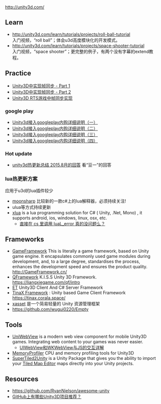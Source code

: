 http://unity3d.com/



## Learn
- http://unity3d.com/learn/tutorials/projects/roll-ball-tutorial  
  入门视频，“roll ball”；体会u3d高度模块化的开发模式。
- http://unity3d.com/learn/tutorials/projects/space-shooter-tutorial  
  入门视频，“space shooter”；更完整的例子，有两个没有字幕的extend教程。



## Practice
- [Unity3D中实现帧同步 - Part 1](http://jjyy.guru/unity3d-lock-step-part-1)
- [Unity3D中实现帧同步 - Part 2](http://jjyy.guru/unity3d-lock-step-part-2)
- [Unity3D RTS游戏中帧同步实现](https://gameinstitute.qq.com/community/detail/113377)

### google play
- [ Unity3d接入googleplay内购详细说明（一）](http://blog.csdn.net/qq15233635728/article/details/44015225)
- [ Unity3d接入googleplay内购详细说明（二）](http://blog.csdn.net/qq15233635728/article/details/44016403)
- [ Unity3d接入googleplay内购详细说明（三）](http://blog.csdn.net/qq15233635728/article/details/44017543)
- [ Unity3d接入googleplay内购详细说明（四）](http://blog.csdn.net/qq15233635728/article/details/44018079)

### Hot update
- [unity3d热更新总结 2015.8月的回答](https://www.zhihu.com/question/28079874/answer/57706353) 看“豆一”的回答

### lua热更新方案
应用于u3d的lua插件较少
- [moonsharp](http://www.moonsharp.org/) 比较新的一款c#上的lua解释器，必须持续关注!
- ulua等方式持续更新
- [xlua](https://github.com/Tencent/xLua) is a lua programming solution for C# ( Unity, .Net, Mono) , it supports android, ios, windows, linux, osx, etc.
  - [直接在 cs 里调用 luaL_error 真的没问题么？](https://github.com/Tencent/xLua/issues/14)



## Frameworks
- [GameFramework](https://github.com/EllanJiang/GameFramework) This is literally a game framework, based on Unity game engine. It encapsulates commonly used game modules during development, and, to a large degree, standardises the process, enhances the development speed and ensures the product quality. http://GameFramework.cn/
- [QFramework](https://github.com/liangxiegame/QFramework) K.I.S.S Unity 3D Framework. https://liangxiegame.com/qf/intro
- [ET](https://github.com/egametang/ET) Unity3D Client And C# Server Framework
- [TinaX Framework](https://github.com/yomunsam/TinaX) : Unity based Game Client Framework https://tinax.corala.space/
- [xasset](https://github.com/xasset/xasset) 是一个简易轻量的 Unity 资源管理框架
- https://github.com/wugui0220/Empty



## Tools
- [UniWebView](https://uniwebview.com/) is a modern web view component for mobile Unity3D games. Integrating web content to your games was never easier.
  - [UIWebView和WKWebView与JS的交互详解](https://juejin.im/post/5d5148f2f265da03da2488d7)
- [MemoryProfiler](https://github.com/larryhou/MemoryProfiler) CPU and memory profiling tools for Unity3D
- [SuperTiled2Unity](https://github.com/Seanba/SuperTiled2Unity) is a Unity Package that gives you the ability to import your [Tiled Map Editor](https://www.mapeditor.org/) maps directly into your Unity projects.



## Resources
- https://github.com/RyanNielson/awesome-unity
- [GitHub上有哪些Unity3D项目推荐？](https://zhuanlan.zhihu.com/p/53913159)

